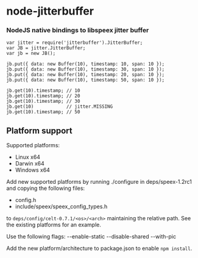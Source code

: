 node-jitterbuffer
=========
### NodeJS native bindings to libspeex jitter buffer

    var jitter = require('jitterbuffer').JitterBuffer;
    var JB = jitter.JitterBuffer;
    var jb = new JB();

    jb.put({ data: new Buffer(10), timestamp: 10, span: 10 });
    jb.put({ data: new Buffer(10), timestamp: 30, span: 10 });
    jb.put({ data: new Buffer(10), timestamp: 20, span: 10 });
    jb.put({ data: new Buffer(10), timestamp: 50, span: 10 });

    jb.get(10).timestamp; // 10
    jb.get(10).timestamp; // 20
    jb.get(10).timestamp; // 30
    jb.get(10)            // jitter.MISSING
    jb.get(10).timestamp; // 50


Platform support
----------------

Supported platforms:
- Linux x64
- Darwin x64
- Windows x64

Add new supported platforms by running ./configure in deps/speex-1.2rc1 and
copying the following files:

- config.h
- include/speex/speex_config_types.h

to `deps/config/celt-0.7.1/<os>/<arch>` maintaining the relative path. See
the existing platforms for an example.

Use the following flags: --enable-static --disable-shared --with-pic

Add the new platform/architecture to package.json to enable `npm install`.

